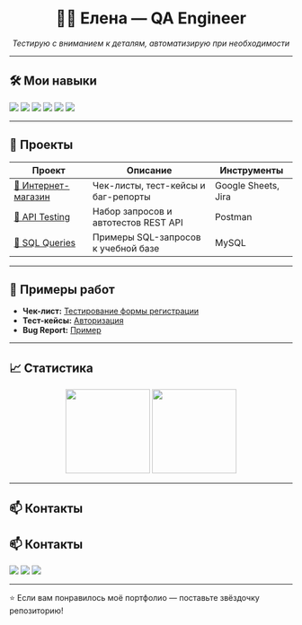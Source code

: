<h1 align="center">👩‍💻 Елена — QA Engineer</h1>
<p align="center">
  <em>Тестирую с вниманием к деталям, автоматизирую при необходимости</em>
</p>

---

## 🛠 Мои навыки
<p align="left">
  <img src="https://img.shields.io/badge/Manual_Testing-009688?style=for-the-badge&logo=testinglibrary&logoColor=white"/>
  <img src="https://img.shields.io/badge/API_Testing-FF5722?style=for-the-badge&logo=postman&logoColor=white"/>
  <img src="https://img.shields.io/badge/Postman-F76935?style=for-the-badge&logo=postman&logoColor=white"/>
  <img src="https://img.shields.io/badge/DevTools-4285F4?style=for-the-badge&logo=googlechrome&logoColor=white"/>
  <img src="https://img.shields.io/badge/SQL-336791?style=for-the-badge&logo=mysql&logoColor=white"/>
  <img src="https://img.shields.io/badge/GitHub-181717?style=for-the-badge&logo=github&logoColor=white"/>
</p>

---

## 📂 Проекты

| Проект | Описание | Инструменты |
|--------|----------|-------------|
| [🛒 Интернет-магазин](https://github.com/...) | Чек-листы, тест-кейсы и баг-репорты | Google Sheets, Jira |
| [🔗 API Testing](https://github.com/...) | Набор запросов и автотестов REST API | Postman |
| [💾 SQL Queries](https://github.com/...) | Примеры SQL-запросов к учебной базе | MySQL |

---

## 📜 Примеры работ
- **Чек-лист:** [Тестирование формы регистрации](https://github.com/...)
- **Тест-кейсы:** [Авторизация](https://github.com/...)
- **Bug Report:** [Пример](https://github.com/ElenaVip83/Portfolio/blob/main/BugReports/PasswordValidationBug.docx)

---

## 📈 Статистика
<p align="center">
  <img src="https://github-readme-stats.vercel.app/api?username=ElenaVip83&show_icons=true&theme=tokyonight" height="150"/>
  <img src="https://github-readme-stats.vercel.app/api/top-langs/?username=ElenaVip83&layout=compact&theme=tokyonight" height="150"/>
</p>

---

## 📫 Контакты
## 📫 Контакты
<p align="left">
  <a href="mailto:rozhkevitch.elena@yandex.ru"><img src="https://img.shields.io/badge/Email-D14836?style=for-the-badge&logo=gmail&logoColor=white"/></a>
  <a href="https://t.me/Foxand9"><img src="https://img.shields.io/badge/Telegram-2CA5E0?style=for-the-badge&logo=telegram&logoColor=white"/></a>
  <a href="https://www.linkedin.com/in/елена-рожкевич-673465362/"><img src="https://img.shields.io/badge/LinkedIn-0077B5?style=for-the-badge&logo=linkedin&logoColor=white"/></a>
</p>

---

⭐ Если вам понравилось моё портфолио — поставьте звёздочку репозиторию!
